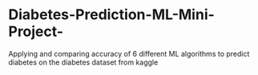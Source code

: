 # Diabetes-Prediction-ML-Mini-Project-
Applying and comparing accuracy of 6 different ML algorithms to predict diabetes on the diabetes dataset from kaggle 
